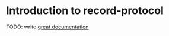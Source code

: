 # Introduction to record-protocol

TODO: write [great documentation](http://jacobian.org/writing/what-to-write/)
